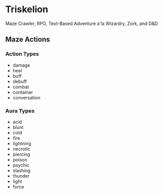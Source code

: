 # Triskelion
Maze Crawler, RPG, Text-Based Adventure a'la Wizardry, Zork, and D&amp;D

## Maze Actions

### Action Types
* damage
* heal
* buff
* debuff
* combat
* container
* conversation

### Aura Types
* acid
* blunt
* cold
* fire
* lightning
* necrotic
* piercing
* poison
* psychic
* slashing
* thunder
* light
* force
